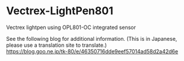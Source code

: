 # Vectrex-LightPen801
Vectrex lightpen using OPL801-OC integrated sensor

See the following blog for additional information. (This is in Japanese, please use a translation site to translate.)  
https://blog.goo.ne.jp/tk-80/e/46350716dde9eef57014ad58d2a42d6e

